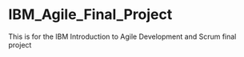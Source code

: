 # IBM_Agile_Final_Project
This is for the IBM Introduction to Agile Development and Scrum final project
